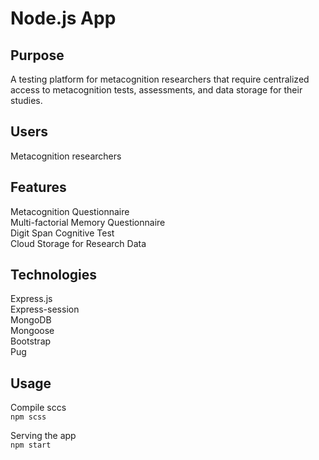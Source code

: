 # Node.js App

## Purpose
A testing platform for metacognition researchers that require centralized access to metacognition tests, assessments, and data storage for their studies.

## Users
Metacognition researchers

## Features
Metacognition Questionnaire   
Multi-factorial Memory Questionnaire  
Digit Span Cognitive Test  
Cloud Storage for Research Data 

## Technologies
Express.js  
Express-session  
MongoDB  
Mongoose  
Bootstrap  
Pug  

## Usage
Compile sccs  
`npm scss`  

Serving the app  
`npm start`  


